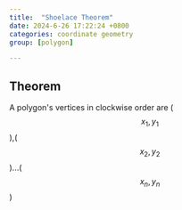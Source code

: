 ```yaml
---
title:  "Shoelace Theorem"
date: 2024-6-26 17:22:24 +0800
categories: coordinate geometry
group: [polygon]

---
```


## Theorem

A polygon's vertices in clockwise order are ($$x_1,y_1$$),($$x_2,y_2$$)...($$x_n,y_n$$)

